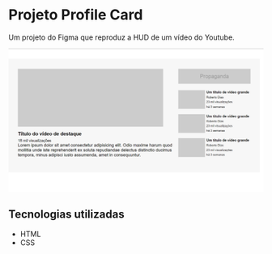 # Projeto Profile Card
Um projeto do Figma que reproduz a HUD de um vídeo do Youtube.

<img src="src/images/Example.png" alt="Projeto no Computador"> 

## Tecnologias utilizadas
- HTML
- CSS
